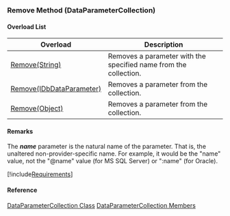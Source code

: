 ### Remove Method (DataParameterCollection)

#### Overload List

| Overload | Description |
| --- | --- |
| [Remove(String)](FChoice.Common~FChoice.Common.Data.DataParameterCollection~Remove(String).md) | Removes a parameter with the specified name from the collection.   |
| [Remove(IDbDataParameter)](FChoice.Common~FChoice.Common.Data.DataParameterCollection~Remove(IDbDataParameter).md) | Removes a parameter from the collection.   |
| [Remove(Object)](FChoice.Common~FChoice.Common.Data.DataParameterCollection~Remove(Object).md) | Removes a parameter from the collection.   |

#### Remarks

The **_name_** parameter is the natural name of the parameter. That is, the unaltered non-provider-specific name. For example, it would be the "name" value, not the "@name" value (for MS SQL Server) or ":name" (for Oracle).

[!include[Requirements](../partials/requirements.md)]

#### Reference

[DataParameterCollection Class](FChoice.Common~FChoice.Common.Data.DataParameterCollection.md)
[DataParameterCollection Members](FChoice.Common~FChoice.Common.Data.DataParameterCollection_members.md)
